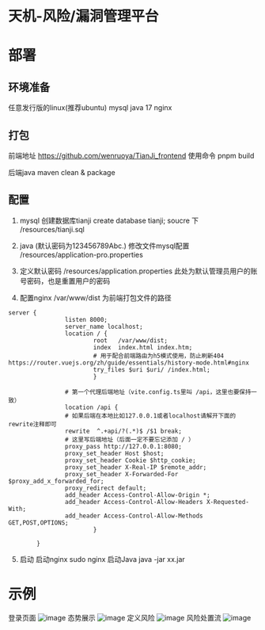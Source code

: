 # 天机-风险/漏洞管理平台

# 部署
## 环境准备
任意发行版的linux(推荐ubuntu)
mysql
java 17 
nginx

## 打包
前端地址 https://github.com/wenruoya/TianJi_frontend 
使用命令 pnpm build

后端java 
maven clean & package

## 配置
1. mysql
创建数据库tianji  create database tianji;
soucre 下 /resources/tianji.sql
2. java  (默认密码为123456789Abc.)
修改文件mysql配置 /resources/application-pro.properties
3. 定义默认密码
/resources/application.properties 此处为默认管理员用户的账号密码，也是重置用户的密码

4. 配置nginx
/var/www/dist 为前端打包文件的路径

```
server {
                listen 8000;
                server_name localhost;
                location / {
                        root   /var/www/dist;
                        index  index.html index.htm;
                        # 用于配合前端路由为h5模式使用，防止刷新404 https://router.vuejs.org/zh/guide/essentials/history-mode.html#nginx
                        try_files $uri $uri/ /index.html;
                        }

                # 第一个代理后端地址（vite.config.ts里叫 /api，这里也要保持一致）
                location /api {
                # 如果后端在本地比如127.0.0.1或者localhost请解开下面的rewrite注释即可
                rewrite  ^.+api/?(.*)$ /$1 break;
                # 这里写后端地址（后面一定不要忘记添加 / ）
                proxy_pass http://127.0.0.1:8080;
                proxy_set_header Host $host;
                proxy_set_header Cookie $http_cookie;
                proxy_set_header X-Real-IP $remote_addr;
                proxy_set_header X-Forwarded-For $proxy_add_x_forwarded_for;
                proxy_redirect default;
                add_header Access-Control-Allow-Origin *;
                add_header Access-Control-Allow-Headers X-Requested-With;
                add_header Access-Control-Allow-Methods GET,POST,OPTIONS;
                        }

        }
```
5. 启动
启动nginx sudo nginx
启动Java  java -jar xx.jar
# 示例
登录页面
![image](https://github.com/user-attachments/assets/b28d3b62-32cc-46b8-bb4c-cd6b4bb85e6f)
态势展示
![image](https://github.com/user-attachments/assets/a57f5555-98a8-4546-a62b-1011f14e5a80)
定义风险
![image](https://github.com/user-attachments/assets/943296bf-b0a0-45d0-a272-652ef1ce7fb2)
风险处置流
![image](https://github.com/user-attachments/assets/cac5e749-d2b3-4d87-8d0f-c91b731a552e)

